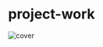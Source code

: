 # project-work

![cover](https://user-images.githubusercontent.com/29623199/99527045-7638c100-299c-11eb-8039-1526bafe157d.png)